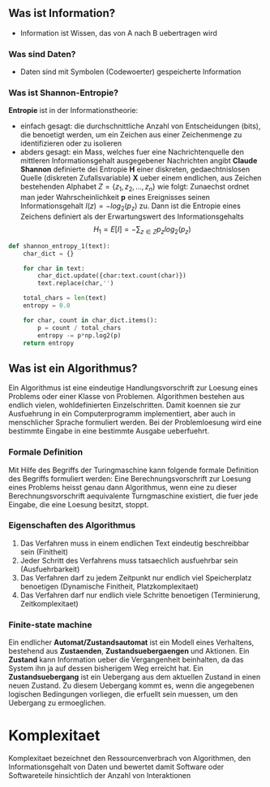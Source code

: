 ## Was ist Information?
* Information ist Wissen, das von A nach B uebertragen wird
### Was sind Daten?
* Daten sind mit Symbolen (Codewoerter) gespeicherte Information
### Was ist Shannon-Entropie?

**Entropie** ist in der Informationstheorie:
* einfach gesagt: die durchschnittliche Anzahl von Entscheidungen (bits), die benoetigt werden, um ein Zeichen aus einer Zeichenmenge zu identifizieren oder zu isolieren
* abders gesagt: ein Mass, welches fuer eine Nachrichtenquelle den mittleren Informationsgehalt ausgegebener Nachrichten angibt
__Claude  Shannon__ definierte dei Entropie __H__ einer diskreten, gedaechtnislosen Quelle (diskreten Zufallsvariable) __X__ ueber einem endlichen, aus Zeichen bestehenden Alphabet $Z = \{ z_1,z_2,...,z_n \}$ wie folgt: Zunaechst ordnet man jeder Wahrscheinlichkeit __p__ eines Ereignisses seinen Informationsgehalt $I(z) = -log_2 (p_z)$ zu. Dann ist die Entropie eines Zeichens definiert als der Erwartungswert des Informationsgehalts
$$H_1 = E[I] = -\sum_{z \in Z}p_z log_2(p_z)$$
```python
def shannon_entropy_1(text):
	char_dict = {}

	for char in text:
		char_dict.update({char:text.count(char)})
		text.replace(char,'')

	total_chars = len(text)
	entropy = 0.0

	for char, count in char_dict.items():
		p = count / total_chars
		entropy -= p*np.log2(p)
	return entropy
```
## Was ist ein Algorithmus?
Ein Algorithmus ist eine eindeutige Handlungsvorschrift zur Loesung eines Problems oder einer Klasse von Problemen. Algorithmen bestehen aus endlich vielen, wohldefinierten Einzelschritten. Damit koennen sie zur Ausfuehrung in ein Computerprogramm implementiert, aber auch in menschlicher Sprache formuliert werden. Bei der Problemloesung wird eine bestimmte Eingabe in eine bestimmte Ausgabe ueberfuehrt.

### Formale Definition
Mit Hilfe des Begriffs der Turingmaschine kann folgende formale Definition des Begriffs formuliert werden: Eine Berechnungsvorschrift zur Loesung eines Problems heisst genau dann Algorithmus, wenn eine zu dieser Berechnungsvorschrift aequivalente Turngmaschine existiert, die fuer jede Eingabe, die eine Loesung besitzt, stoppt.

### Eigenschaften des Algorithmus
1. Das Verfahren muss in einem endlichen Text eindeutig beschreibbar sein (Finitheit)
2. Jeder Schritt des Verfahrens muss tatsaechlich ausfuehrbar sein (Ausfuehrbarkeit)
3. Das Verfahren darf zu jedem Zeitpunkt nur endlich viel Speicherplatz benoetigen (Dynamische Finitheit, Platzkomplexitaet)
4. Das Verfahren darf nur endlich viele Schritte benoetigen (Terminierung, Zeitkomplexitaet)

### Finite-state machine
Ein endlicher __Automat/Zustandsautomat__ ist ein Modell eines Verhaltens, bestehend aus __Zustaenden__, __Zustandsuebergaengen__ und Aktionen. 
Ein __Zustand__ kann Information ueber die Vergangenheit beinhalten, da das System ihn ja auf dessen bisherigem Weg erreicht hat.
Ein __Zustandsuebergang__ ist ein Uebergang aus dem aktuellen Zustand in einen neuen Zustand. Zu diesem Uebergang kommt es, wenn die angegebenen logischen Bedingungen vorliegen, die erfuellt sein muessen, um den Uebergang zu ermoeglichen.

# Komplexitaet
Komplexitaet bezeichnet den Ressourcenverbrach von Algorithmen, den Informationsgehalt von Daten und bewertet damit Software oder Softwareteile hinsichtlich der Anzahl von Interaktionen

